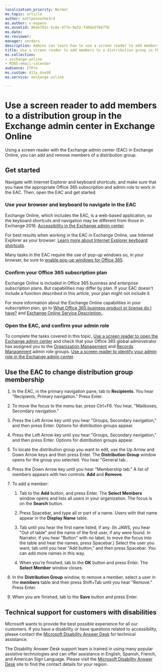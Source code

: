```yaml
---
localization_priority: Normal
ms.topic: article
author: mattpennathe3rd
ms.author: v-mapenn
ms.assetid: 86de703c-5c8e-477e-9a52-f466e5f66778
ms.date: 
ms.reviewer: 
manager: serdars
description: Admins can learn how to use a screen reader to add members to a distribution group in the Exchange admin center (EAC) in Exchange Online.
title: Use a screen reader to add members to a distribution group in the Exchange admin center in Exchange Online
ms.collection: 
- exchange-online
- M365-email-calendar
audience: ITPro
ms.custom: A11y_UseSR
ms.service: exchange-online

---
```


# Use a screen reader to add members to a distribution group in the Exchange admin center in Exchange Online

Using a screen reader with the Exchange admin center (EAC) in Exchange Online, you can add and remove members of a distribution group.

## Get started

Navigate with Internet Explorer and keyboard shortcuts, and make sure that you have the appropriate Office 365 subscription and admin role to work in the EAC. Then, open the EAC and get started.

### Use your browser and keyboard to navigate in the EAC

Exchange Online, which includes the EAC, is a web-based application, so the keyboard shortcuts and navigation may be different from those in Exchange 2016. [Accessibility in the Exchange admin center](accessibility-in-exchange-admin-center.md).

For best results when working in the EAC in Exchange Online, use Internet Explorer as your browser. [Learn more about Internet Explorer keyboard shortcuts](https://go.microsoft.com/fwlink/p/?LinkID=787614).

Many tasks in the EAC require the use of pop-up windows so, in your browser, be sure to [enable pop-up windows for Office 365](https://go.microsoft.com/fwlink/p/?LinkID=317550).

### Confirm your Office 365 subscription plan

Exchange Online is included in Office 365 business and enterprise subscription plans. But capabilities may differ by plan. If your EAC doesn't include a function described in this article, your plan might not include it.

For more information about the Exchange Online capabilities in your subscription plan, go to [What Office 365 business product or license do I have?](https://go.microsoft.com/fwlink/p/?LinkID=797552) and [Exchange Online Service Description.](https://go.microsoft.com/fwlink/p/?LinkID=797553).

### Open the EAC, and confirm your admin role

To complete the tasks covered in this topic, [Use a screen reader to open the Exchange admin center](use-screen-reader-to-open-exchange-admin-center.md) and check that your Office 365 global administrator has assigned you to the [Organization Management](https://go.microsoft.com/fwlink/p/?LinkId=797868) and [Records Management](https://go.microsoft.com/fwlink/p/?LinkId=798797) admin role groups. [Use a screen reader to identify your admin role in the Exchange admin center](use-screen-reader-to-identify-admin-role-in-exchange-admin-center.md).

## Use the EAC to change distribution group membership

1. In the EAC, in the primary navigation pane, tab to **Recipients**. You hear "Recipients, Primary navigation." Press Enter.

2. To move the focus to the menu bar, press Ctrl+F6. You hear, "Mailboxes, Secondary navigation."

3. Press the Left Arrow key until you hear "Groups, Secondary navigation," and then press Enter. Options for distribution groups appear.

4. Press the Left Arrow key until you hear "Groups, Secondary navigation," and then press Enter. Options for distribution groups appear.

5. To locate the distribution group you want to edit, use the Up Arrow and Down Arrow keys and then press Enter. The **Distribution Group** window opens for the group you selected. You hear "General tab..

6. Press the Down Arrow key until you hear "Membership tab." A list of members appears with two controls: **Add** and **Remove**.

7. To add a member:

   1. Tab to the **Add** button, and press Enter. The **Select Members** window opens and lists all users in your organization. The focus is on the **Search** button.

   2. Press Spacebar, and type all or part of a name. Users with that name appear in the **Display Name** table.

   3. Tab until you hear the first name listed, if any. (In JAWS, you hear "Out of table" and the name of the first user, if any were found. In Narrator, if you hear "Button" with no label, to move the focus into the table and hear the names, press Spacebar.) Select the user you want, tab until you hear "Add button," and then press Spacebar. You can add more names in this way.

   4. When you're finished, tab to the **OK** button and press Enter. The **Select Member** window closes.

8. In the **Distribution Group** window, to remove a member, select a user in the **members** table and then press Shift+Tab until you hear "Remove." Press Enter.

9. When you are finished, tab to the **Save** button and press Enter.

## Technical support for customers with disabilities

Microsoft wants to provide the best possible experience for all our customers. If you have a disability or have questions related to accessibility, please contact the [Microsoft Disability Answer Desk](https://go.microsoft.com/fwlink/p/?LinkID=518252) for technical assistance.

The Disability Answer Desk support team is trained in using many popular assistive technologies and can offer assistance in English, Spanish, French, and American Sign Language. Please visit the [Microsoft Disability Answer Desk](https://go.microsoft.com/fwlink/p/?LinkID=518252) site to find the contact details for your region.
